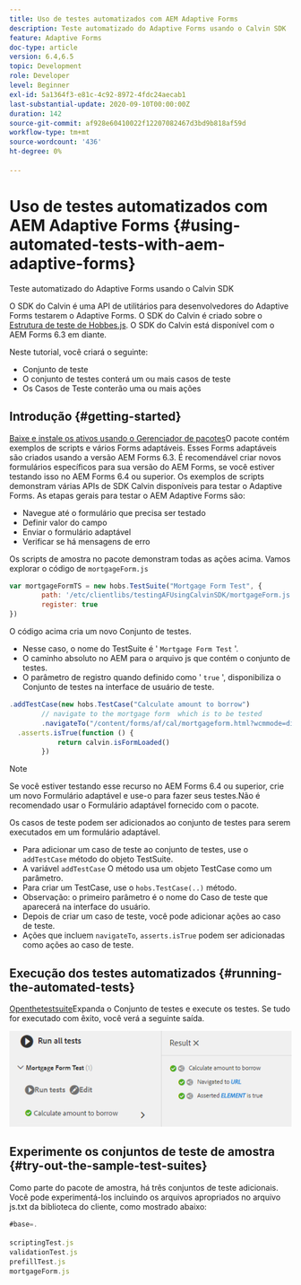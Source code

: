 ```yaml
---
title: Uso de testes automatizados com AEM Adaptive Forms
description: Teste automatizado do Adaptive Forms usando o Calvin SDK
feature: Adaptive Forms
doc-type: article
version: 6.4,6.5
topic: Development
role: Developer
level: Beginner
exl-id: 5a1364f3-e81c-4c92-8972-4fdc24aecab1
last-substantial-update: 2020-09-10T00:00:00Z
duration: 142
source-git-commit: af928e60410022f12207082467d3bd9b818af59d
workflow-type: tm+mt
source-wordcount: '436'
ht-degree: 0%

---
```


# Uso de testes automatizados com AEM Adaptive Forms {#using-automated-tests-with-aem-adaptive-forms}

Teste automatizado do Adaptive Forms usando o Calvin SDK

O SDK do Calvin é uma API de utilitários para desenvolvedores do Adaptive Forms testarem o Adaptive Forms. O SDK do Calvin é criado sobre o [Estrutura de teste de Hobbes.js](https://experienceleague.adobe.com/docs/experience-manager-release-information/aem-release-updates/previous-updates/aem-previous-versions.html?lang=pt-BR). O SDK do Calvin está disponível com o AEM Forms 6.3 em diante.

Neste tutorial, você criará o seguinte:

* Conjunto de teste
* O conjunto de testes conterá um ou mais casos de teste
* Os Casos de Teste conterão uma ou mais ações

## Introdução {#getting-started}

[Baixe e instale os ativos usando o Gerenciador de pacotes](assets/testingadaptiveformsusingcalvinsdk1.zip)O pacote contém exemplos de scripts e vários Forms adaptáveis. Esses Forms adaptáveis são criados usando a versão AEM Forms 6.3. É recomendável criar novos formulários específicos para sua versão do AEM Forms, se você estiver testando isso no AEM Forms 6.4 ou superior. Os exemplos de scripts demonstram várias APIs de SDK Calvin disponíveis para testar o Adaptive Forms. As etapas gerais para testar o AEM Adaptive Forms são:

* Navegue até o formulário que precisa ser testado
* Definir valor do campo
* Enviar o formulário adaptável
* Verificar se há mensagens de erro

Os scripts de amostra no pacote demonstram todas as ações acima.
Vamos explorar o código de `mortgageForm.js`

```javascript
var mortgageFormTS = new hobs.TestSuite("Mortgage Form Test", {
        path: '/etc/clientlibs/testingAFUsingCalvinSDK/mortgageForm.js',
        register: true
})
```

O código acima cria um novo Conjunto de testes.

* Nesse caso, o nome do TestSuite é &#39; `Mortgage Form Test` &#39;.
* O caminho absoluto no AEM para o arquivo js que contém o conjunto de testes.
* O parâmetro de registro quando definido como &#39; `true` &#39;, disponibiliza o Conjunto de testes na interface de usuário de teste.

```javascript
.addTestCase(new hobs.TestCase("Calculate amount to borrow")
        // navigate to the mortgage form  which is to be tested
        .navigateTo("/content/forms/af/cal/mortgageform.html?wcmmode=disabled")
  .asserts.isTrue(function () {
            return calvin.isFormLoaded()
        })
```

>[!NOTE]
>
>Se você estiver testando esse recurso no AEM Forms 6.4 ou superior, crie um novo Formulário adaptável e use-o para fazer seus testes.Não é recomendado usar o Formulário adaptável fornecido com o pacote.

Os casos de teste podem ser adicionados ao conjunto de testes para serem executados em um formulário adaptável.

* Para adicionar um caso de teste ao conjunto de testes, use o `addTestCase` método do objeto TestSuite.
* A variável `addTestCase` O método usa um objeto TestCase como um parâmetro.
* Para criar um TestCase, use o `hobs.TestCase(..)` método.
* Observação: o primeiro parâmetro é o nome do Caso de teste que aparecerá na interface do usuário.
* Depois de criar um caso de teste, você pode adicionar ações ao caso de teste.
* Ações que incluem `navigateTo`, `asserts.isTrue` podem ser adicionadas como ações ao caso de teste.

## Execução dos testes automatizados {#running-the-automated-tests}

[Openthetestsuite](http://localhost:4502/libs/granite/testing/hobbes.html)Expanda o Conjunto de testes e execute os testes. Se tudo for executado com êxito, você verá a seguinte saída.

![calvinsdk](assets/calvinimage.png)

## Experimente os conjuntos de teste de amostra {#try-out-the-sample-test-suites}

Como parte do pacote de amostra, há três conjuntos de teste adicionais. Você pode experimentá-los incluindo os arquivos apropriados no arquivo js.txt da biblioteca do cliente, como mostrado abaixo:

```javascript
#base=.

scriptingTest.js
validationTest.js
prefillTest.js
mortgageForm.js
```
